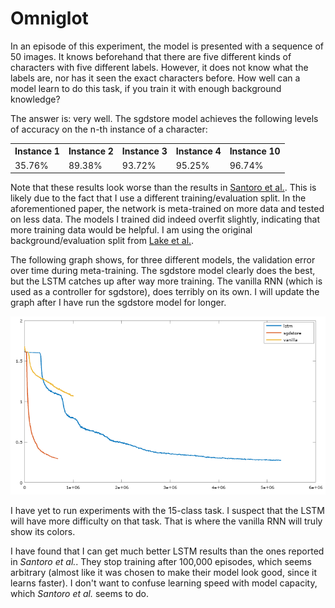 # Omniglot

In an episode of this experiment, the model is presented with a sequence of 50 images. It knows beforehand that there are five different kinds of characters with five different labels. However, it does not know what the labels are, nor has it seen the exact characters before. How well can a model learn to do this task, if you train it with enough background knowledge?

The answer is: very well. The sgdstore model achieves the following levels of accuracy on the n-th instance of a character:

<table>
  <tr>
    <th>Instance 1</th>
    <th>Instance 2</th>
    <th>Instance 3</th>
    <th>Instance 4</th>
    <th>Instance 10</th>
  </tr>
  <tr>
    <td>35.76%</td>
    <td>89.38%</td>
    <td>93.72%</td>
    <td>95.25%</td>
    <td>96.74%</td>
  </tr>
</table>

Note that these results look worse than the results in [Santoro et al.](https://arxiv.org/abs/1605.06065). This is likely due to the fact that I use a different training/evaluation split. In the aforementioned paper, the network is meta-trained on more data and tested on less data. The models I trained did indeed overfit slightly, indicating that more training data would be helpful. I am using the original background/evaluation split from [Lake et al.](http://science.sciencemag.org/content/350/6266/1332).

The following graph shows, for three different models, the validation error over time during meta-training. The sgdstore model clearly does the best, but the LSTM catches up after way more training. The vanilla RNN (which is used as a controller for sgdstore), does terribly on its own. I will update the graph after I have run the sgdstore model for longer.

![plot/plot.png](plot/plot.png)

I have yet to run experiments with the 15-class task. I suspect that the LSTM will have more difficulty on that task. That is where the vanilla RNN will truly show its colors.

I have found that I can get much better LSTM results than the ones reported in *Santoro et al.*. They stop training after 100,000 episodes, which seems arbitrary (almost like it was chosen to make their model look good, since it learns faster). I don't want to confuse learning speed with model capacity, which *Santoro et al.* seems to do.
